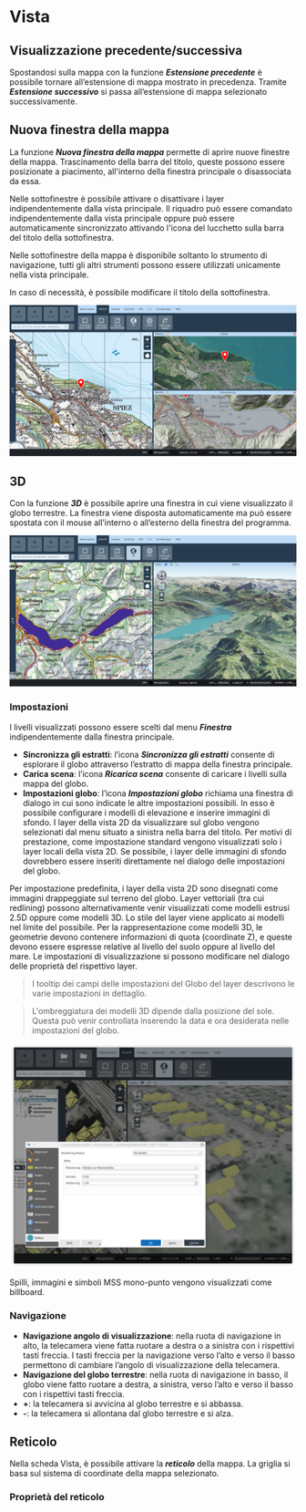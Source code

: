 <!-- WARNING: This file is autogenerated by csv2md.py -->
# Vista


## <a name="sec0"></a>Visualizzazione precedente/successiva

Spostandosi sulla mappa con la funzione **_Estensione precedente_** è possibile tornare all’estensione di mappa mostrato in precedenza. Tramite **_Estensione successivo_** si passa all’estensione di mappa selezionato successivamente.


## <a name="sec1"></a>Nuova finestra della mappa

La funzione **_Nuova finestra della mappa_** permette di aprire nuove finestre della mappa. Trascinamento della barra del titolo, queste possono essere posizionate a piacimento, all'interno della finestra principale o disassociata da essa.

Nelle sottofinestre è possibile attivare o disattivare i layer indipendentemente dalla vista principale. Il riquadro può essere comandato indipendentemente dalla vista principale oppure può essere automaticamente sincronizzato attivando l'icona del lucchetto sulla barra del titolo della sottofinestra.

Nelle sottofinestre della mappa è disponibile soltanto lo strumento di navigazione, tutti gli altri strumenti possono essere utilizzati unicamente nella vista principale.

In caso di necessità, è possibile modificare il titolo della sottofinestra.

<img src="../media/image13.png" />

## <a name="sec2"></a>3D

Con la funzione **_3D_** è possibile aprire una finestra in cui viene visualizzato il globo terrestre. La finestra viene disposta automaticamente ma può essere spostata con il mouse all’interno o all’esterno della finestra del programma.

<img src="../media/image14.png" />

### Impostazioni

I livelli visualizzati possono essere scelti dal menu **_Finestra_** indipendentemente dalla finestra principale.

+ **Sincronizza gli estratti**: l’icona **_Sincronizza gli estratti_** consente di esplorare il globo attraverso l’estratto di mappa della finestra principale.
+ **Carica scena**: l’icona **_Ricarica scena_** consente di caricare i livelli sulla mappa del globo.
+ **Impostazioni globo**: l’icona **_Impostazioni globo_** richiama una finestra di dialogo in cui sono indicate le altre impostazioni possibili. In esso è possibile configurare i modelli di elevazione e inserire immagini di sfondo. I layer della vista 2D da visualizzare sul globo vengono selezionati dal menu situato a sinistra nella barra del titolo. Per motivi di prestazione, come impostazione standard vengono visualizzati solo i layer locali della vista 2D. Se possibile, i layer delle immagini di sfondo dovrebbero essere inseriti direttamente nel dialogo delle impostazioni del globo.

Per impostazione predefinita, i layer della vista 2D sono disegnati come immagini drappeggiate sul terreno del globo. Layer vettoriali (tra cui redlining) possono alternativamente venir visualizzati come modelli estrusi 2.5D oppure come modelli 3D. Lo stile del layer viene applicato ai modelli nel limite del possibile. Per la rappresentazione come modelli 3D, le geometrie devono contenere informazioni di quota (coordinate Z), e queste devono essere espresse relative al livello del suolo oppure al livello del mare. Le impostazioni di visualizzazione si possono modificare nel dialogo delle proprietà del rispettivo layer.

> I tooltip dei campi delle impostazioni del Globo del layer descrivono le varie impostazioni in dettaglio.

> L'ombreggiatura dei modelli 3D dipende dalla posizione del sole. Questa può venir controllata inserendo la data e ora desiderata nelle impostazioni del globo.

<img src="../media/image15.png" />

Spilli, immagini e simboli MSS mono-punto vengono visualizzati come billboard.


### Navigazione

+ **Navigazione angolo di visualizzazione**: nella ruota di navigazione in alto, la telecamera viene fatta ruotare a destra o a sinistra con i rispettivi tasti freccia. I tasti freccia per la navigazione verso l’alto e verso il basso permettono di cambiare l’angolo di visualizzazione della telecamera.
+ **Navigazione del globo terrestre**: nella ruota di navigazione in basso, il globo viene fatto ruotare a destra, a sinistra, verso l’alto e verso il basso con i rispettivi tasti freccia.
+ **+**: la telecamera si avvicina al globo terrestre e si abbassa.
+ **-**: la telecamera si allontana dal globo terrestre e si alza.


## <a name="sec3"></a>Reticolo

Nella scheda Vista, è possibile attivare la **_reticolo_** della mappa. La griglia si basa sul sistema di coordinate della mappa selezionato.


### Proprietà del reticolo

##


